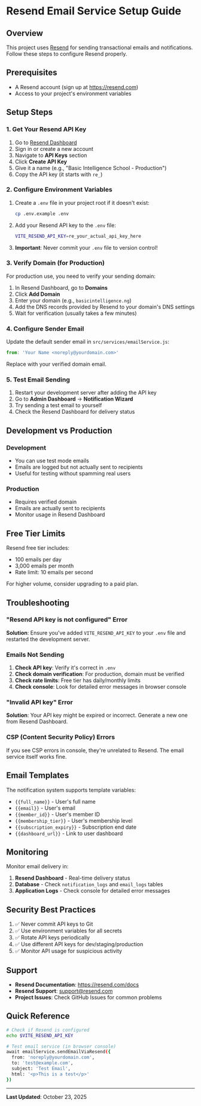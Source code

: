# Resend Email Service Setup Guide

## Overview
This project uses [Resend](https://resend.com) for sending transactional emails and notifications. Follow these steps to configure Resend properly.

## Prerequisites
- A Resend account (sign up at https://resend.com)
- Access to your project's environment variables

## Setup Steps

### 1. Get Your Resend API Key

1. Go to [Resend Dashboard](https://resend.com/login)
2. Sign in or create a new account
3. Navigate to **API Keys** section
4. Click **Create API Key**
5. Give it a name (e.g., "Basic Intelligence School - Production")
6. Copy the API key (it starts with `re_`)

### 2. Configure Environment Variables

1. Create a `.env` file in your project root if it doesn't exist:
   ```bash
   cp .env.example .env
   ```

2. Add your Resend API key to the `.env` file:
   ```bash
   VITE_RESEND_API_KEY=re_your_actual_api_key_here
   ```

3. **Important**: Never commit your `.env` file to version control!

### 3. Verify Domain (for Production)

For production use, you need to verify your sending domain:

1. In Resend Dashboard, go to **Domains**
2. Click **Add Domain**
3. Enter your domain (e.g., `basicintelligence.ng`)
4. Add the DNS records provided by Resend to your domain's DNS settings
5. Wait for verification (usually takes a few minutes)

### 4. Configure Sender Email

Update the default sender email in `src/services/emailService.js`:

```javascript
from: 'Your Name <noreply@yourdomain.com>'
```

Replace with your verified domain email.

### 5. Test Email Sending

1. Restart your development server after adding the API key
2. Go to **Admin Dashboard** → **Notification Wizard**
3. Try sending a test email to yourself
4. Check the Resend Dashboard for delivery status

## Development vs Production

### Development
- You can use test mode emails
- Emails are logged but not actually sent to recipients
- Useful for testing without spamming real users

### Production
- Requires verified domain
- Emails are actually sent to recipients
- Monitor usage in Resend Dashboard

## Free Tier Limits

Resend free tier includes:
- 100 emails per day
- 3,000 emails per month
- Rate limit: 10 emails per second

For higher volume, consider upgrading to a paid plan.

## Troubleshooting

### "Resend API key is not configured" Error

**Solution**: Ensure you've added `VITE_RESEND_API_KEY` to your `.env` file and restarted the development server.

### Emails Not Sending

1. **Check API key**: Verify it's correct in `.env`
2. **Check domain verification**: For production, domain must be verified
3. **Check rate limits**: Free tier has daily/monthly limits
4. **Check console**: Look for detailed error messages in browser console

### "Invalid API key" Error

**Solution**: Your API key might be expired or incorrect. Generate a new one from Resend Dashboard.

### CSP (Content Security Policy) Errors

If you see CSP errors in console, they're unrelated to Resend. The email service itself works fine.

## Email Templates

The notification system supports template variables:

- `{{full_name}}` - User's full name
- `{{email}}` - User's email
- `{{member_id}}` - User's member ID
- `{{membership_tier}}` - User's membership level
- `{{subscription_expiry}}` - Subscription end date
- `{{dashboard_url}}` - Link to user dashboard

## Monitoring

Monitor email delivery in:
1. **Resend Dashboard** - Real-time delivery status
2. **Database** - Check `notification_logs` and `email_logs` tables
3. **Application Logs** - Check console for detailed error messages

## Security Best Practices

1. ✅ Never commit API keys to Git
2. ✅ Use environment variables for all secrets
3. ✅ Rotate API keys periodically
4. ✅ Use different API keys for dev/staging/production
5. ✅ Monitor API usage for suspicious activity

## Support

- **Resend Documentation**: https://resend.com/docs
- **Resend Support**: support@resend.com
- **Project Issues**: Check GitHub Issues for common problems

## Quick Reference

```bash
# Check if Resend is configured
echo $VITE_RESEND_API_KEY

# Test email service (in browser console)
await emailService.sendEmailViaResend({
  from: 'noreply@yourdomain.com',
  to: 'test@example.com',
  subject: 'Test Email',
  html: '<p>This is a test</p>'
})
```

---

**Last Updated**: October 23, 2025
